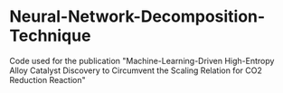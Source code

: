 # Neural-Network-Decomposition-Technique
Code used for the publication "Machine-Learning-Driven High-Entropy Alloy Catalyst Discovery to Circumvent the Scaling Relation for CO2 Reduction Reaction"
